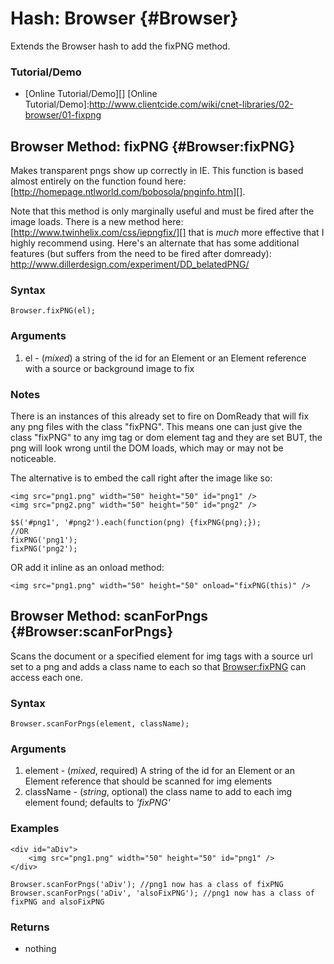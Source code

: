 Hash: Browser {#Browser}
========================

Extends the Browser hash to add the fixPNG method.

### Tutorial/Demo

* [Online Tutorial/Demo][]
[Online Tutorial/Demo]:http://www.clientcide.com/wiki/cnet-libraries/02-browser/01-fixpng

Browser Method: fixPNG {#Browser:fixPNG}
----------------------------------------

Makes transparent pngs show up correctly in IE. This function is based almost entirely on the function found here: [http://homepage.ntlworld.com/bobosola/pnginfo.htm][].

Note that this method is only marginally useful and must be fired after the image loads. There is a new method here: [http://www.twinhelix.com/css/iepngfix/][] that is *much* more effective that I highly recommend using. Here's an alternate 
that has some additional features (but suffers from the need to be fired after domready): [http://www.dillerdesign.com/experiment/DD_belatedPNG/
](http://www.dillerdesign.com/experiment/DD_belatedPNG/)

### Syntax

	Browser.fixPNG(el);

### Arguments

1. el - (*mixed*) a string of the id for an Element or an Element reference with a source or background image to fix

### Notes

There is an instances of this already set to fire on DomReady that will fix any png files with the class "fixPNG". This means one can just give the class "fixPNG" to any img tag or dom element tag and they are set BUT, the png will look wrong until the DOM loads, which may or may not be noticeable.

The alternative is to embed the call right after the image like so:

	<img src="png1.png" width="50" height="50" id="png1" />
	<img src="png2.png" width="50" height="50" id="png2" />
	
	$$('#png1', '#png2').each(function(png) {fixPNG(png);});
	//OR
	fixPNG('png1');
	fixPNG('png2');

OR add it inline as an onload method:

	<img src="png1.png" width="50" height="50" onload="fixPNG(this)" />
	
Browser Method: scanForPngs {#Browser:scanForPngs}
----------------------------------------

Scans the document or a specified element for img tags with a source url set to a png and adds a class name to each so that [Browser:fixPNG][] can access each one.

### Syntax

	Browser.scanForPngs(element, className);

### Arguments

1. element - (*mixed*, required) A string of the id for an Element or an Element reference that should be scanned for img elements
2. className - (*string*, optional) the class name to add to each img element found; defaults to *'fixPNG'*

### Examples

	<div id="aDiv">
		<img src="png1.png" width="50" height="50" id="png1" />
	</div>
	
	Browser.scanForPngs('aDiv'); //png1 now has a class of fixPNG
	Browser.scanForPngs('aDiv', 'alsoFixPNG'); //png1 now has a class of fixPNG and alsoFixPNG

### Returns

* nothing

[Browser:FixPNG]: #Browser:fixPNG
[http://homepage.ntlworld.com/bobosola/pnginfo.htm]: http://homepage.ntlworld.com/bobosola/pnginfo.htm
[http://www.twinhelix.com/css/iepngfix/]: http://www.twinhelix.com/css/iepngfix/
